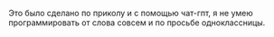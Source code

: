 Это было сделано по приколу и с помощью чат-гпт, я не умею программировать от слова совсем и по просьбе одноклассницы.
